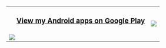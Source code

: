 <table>
    <tbody>
        <tr>
            <td rowspan=2><h3>&nbsp;&nbsp;&nbsp;&nbsp;<a href="https://play.google.com/store/apps/dev?id=5462843777539313894">View my Android apps on Google Play</a></h3></td>
        </tr>
        <tr>
            <td rowspan=2><a href="https://github.com/anuraghazra/convoychat">
  <img align="center" src="https://github-readme-stats.vercel.app/api/top-langs/?username=farmerbb&exclude_repo=Launcher3-Freeform&hide_border=true&bg_color=f6f8fa" />
</a></td>
        </tr>
        <tr>
            <td><a href="https://github.com/anuraghazra/github-readme-stats">
  <img align="center" src="https://github-readme-stats.vercel.app/api?username=farmerbb&count_private=true&show_icons=true&hide_border=true&bg_color=ffffff" />
</a></td>
        </tr>
    </tbody>
</table>
